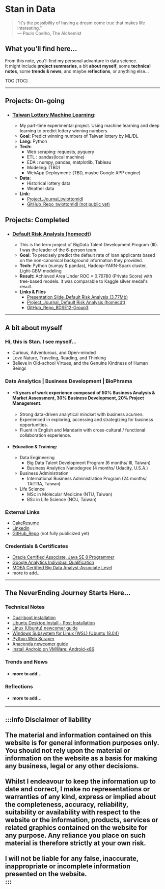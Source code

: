 # Stan in Data

> “It's the possibility of having a dream come true that makes life interesting.”\
― Paulo Coelho, The Alchemist

## What you'll find here...
From this note, you'll find my personal advanture in data science.  
It might include **project summaries**, a bit **about myself**, some **technical notes**, some **trends & news**, and maybe **reflections**, or anything else...  

TOC
[TOC]

---

## Projects: On-going
- ### [Taiwan Lottery Machine Learning](https://hackmd.io/@StanS/twlottomldl): 
    - My part-time experimental project. Using machine learning and deep learning to predict lottery winning numbers.
    - **Goal:** Predict winning numbers of Taiwan lottery by ML/DL 
    - **Lang:** Python
    - **Tech:** 
        - Web scraping: requests, pyquery
        - ETL : pandas(local machine)
        - EDA :  numpy, pandas, matplotlib, Tableau
        - Modeling: (TBD)
        - WebApp Deployment: (TBD, maybe Google APP engine)
    - **Data:**
        - Historical lottery data
        - Weather data
    - **Link:**
        - [Project_Journal_twlottomldl](https://hackmd.io/@StanS/twlottomldl)
        - [GitHub_Repo_twlottomldl (not public yet)](https://github.com/stansuo/twlottomldl)


## Projects: Completed
- ### [Default Risk Analysis (homecdt)](https://hackmd.io/@StanS/homecdt#%E7%B5%90%E6%A1%88%E7%9B%B8%E9%97%9C%E6%AA%94%E6%A1%88)
    - This is the term project of BigData Talent Development Program (III). I was the leader of the 6-person team.
    - **Goal:** To precisely predict the default rate of loan applicants based on the non-canonical background information they provided.
    - **Tech:** Python (numpy & pandas), Hadoop-YARN-Spark cluster, Light-GBM modeling
    - **Result:** Achieved Area Under ROC = 0.79780 (Private Score) with tree-based models. It was comparable to Kaggle silver medal's result.
    - **Links & Files** 
    	- [Presentation Slide_Default Risk Analysis  (3.77Mb)](https://drive.google.com/file/d/1WK19QsmHW4yAIesjv97DjbFMI4zhYj3N/view?usp=sharing)
    	- [Project_Journal_Default Risk Analysis (homecdt)](https://hackmd.io/@StanS/homecdt#%E7%B5%90%E6%A1%88%E7%9B%B8%E9%97%9C%E6%AA%94%E6%A1%88)
    	- [GitHub_Repo_BDSE12-Group3](https://github.com/stansuo/BDSE12-Group3)
---
## A bit about myself
### Hi, this is Stan. I see myself... 
- Curious, Adventurous, and Open-minded
- Love Nature, Traveling, Reading, and Thinking
- Believe in Old-school Virtues, and the Genuine Kindness of Human Beings

### Data Analytics | Business Development | BioPhrama 
- #### ~5 years of work experience composed of 50% **Business Analysis & Market Assessment**, 30% **Business Development**, 20% **Project Management**.
    - Strong data-driven analytical mindset with business acumen.
    - Experienced in exploring, accessing and strategizing for business opportunities. 
    - Fluent in English and Mandarin with cross-cultural / functional collaboration experience. 
- #### Education & Training: 
    - Data Engineering
        - Big Data Talent Development Program (6 months/ III, Taiwan)
        - Business Analytics Nanodegree (4 months/ Udacity, U.S.A.)
    - Business Administration
        - International Business Administration Program (24 months/ TAITRA, Taiwan)
    - Life Science
        - MSc in Molecular Medicine (NTU, Taiwan)
        - BSc in Life Science (NCU, Taiwan) 
### External Links
- [CakeResume](https://www.cakeresume.com/s--H61loDFiRs5fFHu_HFVxMA--/stan-suo) 
- [Linkedin](https://www.linkedin.com/in/stansuo/)
- [GitHub_Repo](https://github.com/stansuo/) (not fully publicized yet)
<!-- - [GitHub.io](https://stansuo.github.io/) -->

### Credentials & Certificates
- [Oracle Certified Associate, Java SE 8 Programmer](https://www.youracclaim.com/badges/8eed95c0-4233-44a6-9313-c71082564849/linked_in_profile)
- [Google Analytics Individual Qualification](https://drive.google.com/file/d/1Rrt5lqqWNALtk2rHhL5XAXGTp4mZbQ9-/view)
- [MOEA Certified Big Data Analyst-Associate Level](https://drive.google.com/file/d/11SsUmPHYTc5FAPn9otZAy5B2XI_LiHr3/view?usp=sharing)
- more to add..



---
## The NeverEnding Journey Starts Here...
### Technical Notes
- [Dual-boot installation](https://hackmd.io/@StanS/dual-boot)
- [Ubuntu Desktop Install - Post Installation](https://hackmd.io/@StanS/S1H1Q1LBU)
- [Linux (Ubuntu) newcomer guide](https://hackmd.io/@StanS/linux-ubuntu-newcomer)
- [Windows Subsystem for Linux (WSL) (Ubuntu 18.04)](https://hackmd.io/@StanS/wsl-ubuntu1804)
- [Python Web Scraper](https://hackmd.io/@StanS/python-web-scraper)
- [Anaconda newcomer guide](https://hackmd.io/@StanS/anaconda-newcomer)
- [Install Android on VMWare: Android-x86](https://hackmd.io/@StanS/Android-x86)
### Trends and News
- #### more to add…
### Reflections 
- #### more to add…
---
:::info 
**Disclaimer of liability**  
\
The material and information contained on this website is for general information purposes only. You should not rely upon the material or information on the website as a basis for making any business, legal or any other decisions.\
\
Whilst I endeavour to keep the information up to date and correct, I make no representations or warranties of any kind, express or implied about the completeness, accuracy, reliability, suitability or availability with respect to the website or the information, products, services or related graphics contained on the website for any purpose. Any reliance you place on such material is therefore strictly at your own risk.  
\
I will not be liable for any false, inaccurate, inappropriate or incomplete information presented on the website.  
:::
---





